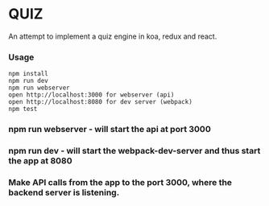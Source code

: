 QUIZ
=====================

An attempt to implement a quiz engine in koa, redux and react.

### Usage

```
npm install
npm run dev
npm run webserver
open http://localhost:3000 for webserver (api)
open http://localhost:8080 for dev server (webpack)
npm test
```

### npm run webserver - will start the api at port 3000
### npm run dev - will start the webpack-dev-server and thus start the app at 8080
### Make API calls from the app to the port 3000, where the backend server is listening.
